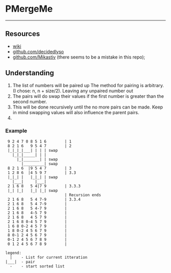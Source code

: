# PMergeMe

---

## Resources

- [wiki](https://en.wikipedia.org/wiki/Merge-insertion_sort)
- [github.com/decidedlyso](https://github.com/decidedlyso/merge-insertion-sort/blob/master/README.md)
- [github.com/Mikastiv](https://github.com/Mikastiv/FordJohnsonSort/blob/main/main.cpp)
  (there seems to be a mistake in this repo);

## Understanding

1. The list of numbers will be paired up The method for pairing is arbitrary.
   (I chose: n, n + size/2). Leaving any unpaired number out
2. The pairs will do swap their values if the first number is greater than the second number.
3. This will be done recursively until the no more pairs can be made. Keep in mind swapping values will also influence the parent pairs.
4.

### Example

```plaintext
 9 2 4 7 0 8 5 1 6        | 1
 8 2 1 6   9 5 4 7        | 2
 |_|_|_|___| | | | swap
   |_|_|_____| | |
     |_|_______| | swap
       |_________| swap
 8 2 1 6  |9 5 4 7        | 3
 1 2 8 6  |4 5 9 7        | 3.3
 |_|_| |   |_|_| | swap
   |___|     |___|
 2 1 6 8   5 4|7 9        | 3.3.3
 |_| |_|   |_| |_| swap
                          | Recursion ends
 2 1 6 8   5 4 7-9        | 3.3.4
 2 1 6 8   5 4 7-9        |
 2 1 6 8   5 4-7 9        |
 2 1 6 8   4-5 7 9        |
 2 1 6 8   4 5 7 9        |
 2 1 6 8 0-4 5 7 9        |
 1 6 8 0-2 4 5 7 9        |
 1 8 0-2 4 5 6 7 9        |
 8 0-1 2 4 5 6 7 9        |
 0-1 2 4 5 6 7 8 9        |
 0 1 2 4 5 6 7 8 9        |

legend:
  |    - List for current itteration
|___|  - pair
  -    - start sorted list
```
